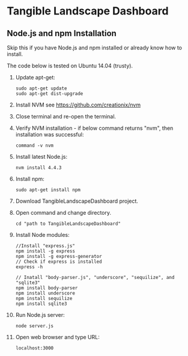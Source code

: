 # Tangible Landscape Dashboard

## Node.js and npm Installation

Skip this if you have Node.js and npm installed or already know how to install. 

The code below is tested on Ubuntu 14.04 (trusty).

1. Update apt-get:
    ```
    sudo apt-get update
    sudo apt-get dist-upgrade
    ```
2. Install NVM
  see https://github.com/creationix/nvm

3. Close terminal and re-open the terminal.

4. Verify NVM installation - if below command returns "nvm", then installation was successful:
    ```
    command -v nvm
    ```

5. Install latest Node.js:
    ```
    nvm install 4.4.3
    ```

6. Install npm:
    ```
    sudo apt-get install npm
    ```

7. Download TangibleLandscapeDashboard project.

8. Open command and change directory.
    ```
    cd "path to TangibleLandscapeDashboard"
    ```

9. Install Node modules:
    ```
    //Install "express.js"
    npm install -g express
    npm install -g express-generator
    // Check if express is installed
    express -h
    
    // Inatall "body-parser.js", "underscore", "sequilize", and "sqlite3"
    npm install body-parser
    npm install underscore
    npm install sequilize
    npm install sqlite3
    ```

10. Run Node.js server:
    ```
    node server.js
    ```

11. Open web browser and type URL:
    ```
    localhost:3000
    ```
